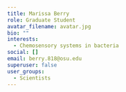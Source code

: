```yaml
---
title: Marissa Berry
role: Graduate Student
avatar_filename: avatar.jpg
bio: ""
interests:
  - Chemosensory systems in bacteria
social: []
email: berry.818@osu.edu
superuser: false
user_groups:
  - Scientists
---
```

